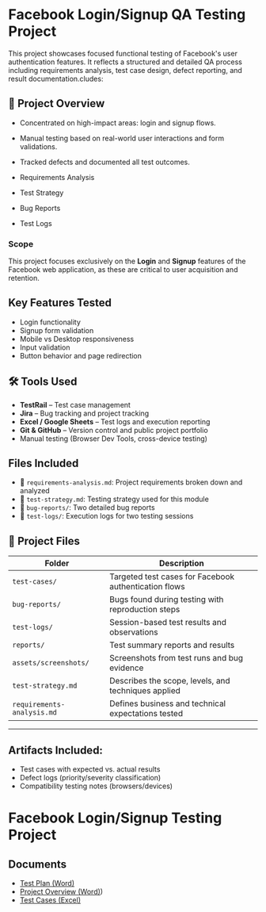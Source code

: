 # Facebook Login/Signup QA Testing Project

This project showcases focused functional testing of Facebook's user authentication features. It reflects a structured and detailed QA process including requirements analysis, test case design, defect reporting, and result documentation.cludes:

## 📌 Project Overview

- Concentrated on high-impact areas: login and signup flows.
- Manual testing based on real-world user interactions and form validations.
- Tracked defects and documented all test outcomes.

- Requirements Analysis
- Test Strategy
- Bug Reports
- Test Logs

### Scope

This project focuses exclusively on the **Login** and **Signup** features of the Facebook web application, as these are critical to user acquisition and retention.

## Key Features Tested

- Login functionality
- Signup form validation
- Mobile vs Desktop responsiveness
- Input validation
- Button behavior and page redirection

## 🛠 Tools Used

- **TestRail** – Test case management  
- **Jira** – Bug tracking and project tracking  
- **Excel / Google Sheets** – Test logs and execution reporting  
- **Git & GitHub** – Version control and public project portfolio
- Manual testing (Browser Dev Tools, cross-device testing)


## Files Included

- 📄 `requirements-analysis.md`: Project requirements broken down and analyzed
- 📄 `test-strategy.md`: Testing strategy used for this module
- 🐛 `bug-reports/`: Two detailed bug reports
- 🧪 `test-logs/`: Execution logs for two testing sessions


## 📂 Project Files

| Folder | Description |
|--------|-------------|
| `test-cases/` | Targeted test cases for Facebook authentication flows |
| `bug-reports/` | Bugs found during testing with reproduction steps |
| `test-logs/` | Session-based test results and observations |
| `reports/` | Test summary reports and results |
| `assets/screenshots/` | Screenshots from test runs and bug evidence |
| `test-strategy.md` | Describes the scope, levels, and techniques applied |
| `requirements-analysis.md` | Defines business and technical expectations tested |

---
## Artifacts Included:

- Test cases with expected vs. actual results
- Defect logs (priority/severity classification)
- Compatibility testing notes (browsers/devices)

#  Facebook Login/Signup Testing Project

## Documents

- [Test Plan (Word)](/test-plan/Facebook%20Login%20and%20Signup%20Test%20Plan.docx)
- [Project Overview (Word)](/project-overview/%20Facebook_Login:Signup%20Testing_Project.docx))
- [Test Cases (Excel)](/test-cases/Facebook_Testing_Document%20(1).xlsx)


